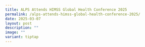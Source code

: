 ```yaml
---
title: ALPS Attends HIMSS Global Health Conference 2025
permalink: /alps-attends-himss-global-health-conference-2025/
date: 2025-03-07
layout: post
description: ""
image: ""
variant: tiptap
---
```

